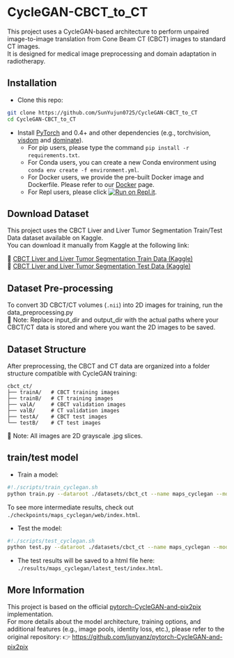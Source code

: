 # CycleGAN-CBCT_to_CT
This project uses a CycleGAN-based architecture to perform unpaired image-to-image translation from Cone Beam CT (CBCT) images to standard CT images.  
It is designed for medical image preprocessing and domain adaptation in radiotherapy.  

## Installation

- Clone this repo:
```bash
git clone https://github.com/SunYujun0725/CycleGAN-CBCT_to_CT
cd CycleGAN-CBCT_to_CT
```

- Install [PyTorch](http://pytorch.org) and 0.4+ and other dependencies (e.g., torchvision, [visdom](https://github.com/facebookresearch/visdom) and [dominate](https://github.com/Knio/dominate)).
  - For pip users, please type the command `pip install -r requirements.txt`.
  - For Conda users, you can create a new Conda environment using `conda env create -f environment.yml`.
  - For Docker users, we provide the pre-built Docker image and Dockerfile. Please refer to our [Docker](docs/docker.md) page.
  - For Repl users, please click [![Run on Repl.it](https://repl.it/badge/github/junyanz/pytorch-CycleGAN-and-pix2pix)](https://repl.it/github/junyanz/pytorch-CycleGAN-and-pix2pix).


## Download Dataset
This project uses the CBCT Liver and Liver Tumor Segmentation Train/Test Data dataset available on Kaggle.  
You can download it manually from Kaggle at the following link:

🔗 [CBCT Liver and Liver Tumor Segmentation Train Data (Kaggle)](https://www.kaggle.com/datasets/maximiliantschuchnig/cbct-liver-and-liver-tumor-segmentation-train-data)  
🔗 [CBCT Liver and Liver Tumor Segmentation Test Data (Kaggle)](https://www.kaggle.com/datasets/maximiliantschuchnig/cbct-liver-and-liver-tumor-segmentation-test-data)

## Dataset Pre-processing
To convert 3D CBCT/CT volumes (`.nii`) into 2D images for training, run the data_preprocessing.py  
📌 Note: Replace input_dir and output_dir with the actual paths where your CBCT/CT data is stored and where you want the 2D images to be saved.

## Dataset Structure
After preprocessing, the CBCT and CT data are organized into a folder structure compatible with CycleGAN training:
```
cbct_ct/
├── trainA/   # CBCT training images
├── trainB/   # CT training images
├── valA/     # CBCT validation images
├── valB/     # CT validation images
├── testA/    # CBCT test images
└── testB/    # CT test images
```
📌 Note: All images are 2D grayscale .jpg slices. 

## train/test model
- Train a model:
```bash
#!./scripts/train_cyclegan.sh
python train.py --dataroot ./datasets/cbct_ct --name maps_cyclegan --model cycle_gan
```
To see more intermediate results, check out `./checkpoints/maps_cyclegan/web/index.html`.
- Test the model:
```bash
#!./scripts/test_cyclegan.sh
python test.py --dataroot ./datasets/cbct_ct --name maps_cyclegan --model cycle_gan
```
- The test results will be saved to a html file here: `./results/maps_cyclegan/latest_test/index.html`.


## More Information

This project is based on the official [pytorch-CycleGAN-and-pix2pix](https://github.com/junyanz/pytorch-CycleGAN-and-pix2pix) implementation.  
For more details about the model architecture, training options, and additional features (e.g., image pools, identity loss, etc.), please refer to the original repository:
👉 https://github.com/junyanz/pytorch-CycleGAN-and-pix2pix


